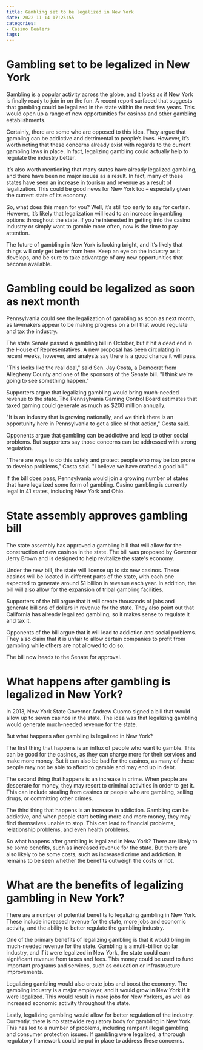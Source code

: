 ```yaml
---
title: Gambling set to be legalized in New York
date: 2022-11-14 17:25:55
categories:
- Casino Dealers
tags:
---
```



#  Gambling set to be legalized in New York

Gambling is a popular activity across the globe, and it looks as if New York is finally ready to join in on the fun. A recent report surfaced that suggests that gambling could be legalized in the state within the next few years. This would open up a range of new opportunities for casinos and other gambling establishments.

Certainly, there are some who are opposed to this idea. They argue that gambling can be addictive and detrimental to people’s lives. However, it’s worth noting that these concerns already exist with regards to the current gambling laws in place. In fact, legalizing gambling could actually help to regulate the industry better.

It’s also worth mentioning that many states have already legalized gambling, and there have been no major issues as a result. In fact, many of these states have seen an increase in tourism and revenue as a result of legalization. This could be good news for New York too – especially given the current state of its economy.

So, what does this mean for you? Well, it’s still too early to say for certain. However, it’s likely that legalization will lead to an increase in gambling options throughout the state. If you’re interested in getting into the casino industry or simply want to gamble more often, now is the time to pay attention.

The future of gambling in New York is looking bright, and it’s likely that things will only get better from here. Keep an eye on the industry as it develops, and be sure to take advantage of any new opportunities that become available.

#  Gambling could be legalized as soon as next month

Pennsylvania could see the legalization of gambling as soon as next month, as lawmakers appear to be making progress on a bill that would regulate and tax the industry.

The state Senate passed a gambling bill in October, but it hit a dead end in the House of Representatives. A new proposal has been circulating in recent weeks, however, and analysts say there is a good chance it will pass.

"This looks like the real deal," said Sen. Jay Costa, a Democrat from Allegheny County and one of the sponsors of the Senate bill. "I think we're going to see something happen."

Supporters argue that legalizing gambling would bring much-needed revenue to the state. The Pennsylvania Gaming Control Board estimates that taxed gaming could generate as much as $200 million annually.

"It is an industry that is growing nationally, and we think there is an opportunity here in Pennsylvania to get a slice of that action," Costa said.

Opponents argue that gambling can be addictive and lead to other social problems. But supporters say those concerns can be addressed with strong regulation.

"There are ways to do this safely and protect people who may be too prone to develop problems," Costa said. "I believe we have crafted a good bill."

If the bill does pass, Pennsylvania would join a growing number of states that have legalized some form of gambling. Casino gambling is currently legal in 41 states, including New York and Ohio.

#  State assembly approves gambling bill

The state assembly has approved a gambling bill that will allow for the construction of new casinos in the state. The bill was proposed by Governor Jerry Brown and is designed to help revitalize the state's economy.

Under the new bill, the state will license up to six new casinos. These casinos will be located in different parts of the state, with each one expected to generate around $1 billion in revenue each year. In addition, the bill will also allow for the expansion of tribal gambling facilities.

Supporters of the bill argue that it will create thousands of jobs and generate billions of dollars in revenue for the state. They also point out that California has already legalized gambling, so it makes sense to regulate it and tax it.

Opponents of the bill argue that it will lead to addiction and social problems. They also claim that it is unfair to allow certain companies to profit from gambling while others are not allowed to do so.

The bill now heads to the Senate for approval.

#  What happens after gambling is legalized in New York?

In 2013, New York State Governor Andrew Cuomo signed a bill that would allow up to seven casinos in the state. The idea was that legalizing gambling would generate much-needed revenue for the state.

But what happens after gambling is legalized in New York?

The first thing that happens is an influx of people who want to gamble. This can be good for the casinos, as they can charge more for their services and make more money. But it can also be bad for the casinos, as many of these people may not be able to afford to gamble and may end up in debt.

The second thing that happens is an increase in crime. When people are desperate for money, they may resort to criminal activities in order to get it. This can include stealing from casinos or people who are gambling, selling drugs, or committing other crimes.

The third thing that happens is an increase in addiction. Gambling can be addictive, and when people start betting more and more money, they may find themselves unable to stop. This can lead to financial problems, relationship problems, and even health problems.

So what happens after gambling is legalized in New York? There are likely to be some benefits, such as increased revenue for the state. But there are also likely to be some costs, such as increased crime and addiction. It remains to be seen whether the benefits outweigh the costs or not.

#  What are the benefits of legalizing gambling in New York?

There are a number of potential benefits to legalizing gambling in New York. These include increased revenue for the state, more jobs and economic activity, and the ability to better regulate the gambling industry.

One of the primary benefits of legalizing gambling is that it would bring in much-needed revenue for the state. Gambling is a multi-billion dollar industry, and if it were legalized in New York, the state could earn significant revenue from taxes and fees. This money could be used to fund important programs and services, such as education or infrastructure improvements.

Legalizing gambling would also create jobs and boost the economy. The gambling industry is a major employer, and it would grow in New York if it were legalized. This would result in more jobs for New Yorkers, as well as increased economic activity throughout the state.

Lastly, legalizing gambling would allow for better regulation of the industry. Currently, there is no statewide regulatory body for gambling in New York. This has led to a number of problems, including rampant illegal gambling and consumer protection issues. If gambling were legalized, a thorough regulatory framework could be put in place to address these concerns.